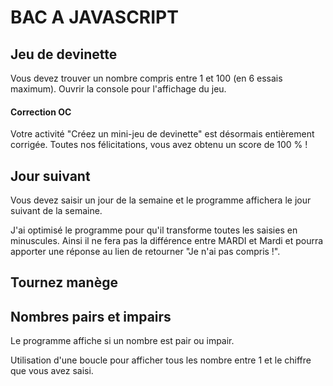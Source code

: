 # BAC A JAVASCRIPT

## Jeu de devinette

Vous devez trouver un nombre compris entre 1 et 100 (en 6 essais maximum).
Ouvrir la console pour l'affichage du jeu.

#### Correction OC
Votre activité "Créez un mini-jeu de devinette" est désormais entièrement corrigée. Toutes nos félicitations, vous avez obtenu un score de 100 % !

## Jour suivant

Vous devez saisir un jour de la semaine et le programme affichera le jour suivant de la semaine.

J'ai optimisé le programme pour qu'il transforme toutes les saisies en minuscules.
Ainsi il ne fera pas la différence entre MARDI et Mardi et pourra apporter une réponse au lien de retourner "Je n'ai pas compris !".

## Tournez manège



## Nombres pairs et impairs

Le programme affiche si un nombre est pair ou impair.

Utilisation d'une boucle pour afficher tous les nombre entre 1 et le chiffre que vous avez saisi. 

